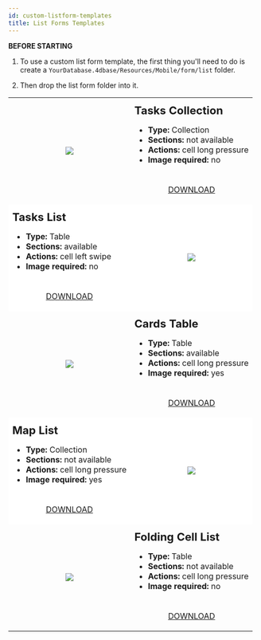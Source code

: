 ```yaml
---
id: custom-listform-templates
title: List Forms Templates
---
```

<div class = "tips"> 

**BEFORE STARTING**

1. To use a custom list form template, the first thing you'll need to do is create a `YourDatabase.4dbase/Resources/Mobile/form/list` folder.

2. Then drop the list form folder into it.</div> 

<div style="height: auto;">
  <table>
    <col width="50%"> <col width="50%">
<tr>
  <td style="height: auto; vertical-align: middle;text-align: center; border-color: #FFFFFF">
  <img style="max-height: 750px" src="../assets/en/template-formatters/Listform-tasks-collection.gif"/>
  </td>
  <td style="height: auto; vertical-align: middle;border-color: #FFFFFF">
  <h1 style="margin-top: 10px; font-size:22px">Tasks Collection</h1>
  <ul style="font-size:16px">
  <li><strong>Type:</strong> Collection</li>
  <li><strong>Sections:</strong> not available</li>
  <li><strong>Actions:</strong> cell long pressure</li>
  <li><strong>Image required:</strong> no</li></ul>
  <div style="text-align: center; margin-top: 40px;">

<p><a class="button" style="width: 50%" href="../assets/en/template-formatters/ListformTasksCollection.zip">DOWNLOAD</a></p>

</div>
  </td>
  </tr>
<tr>
  <td style="height: auto; vertical-align: middle;border-color: #FFFFFF;background-color: #FFFFFF">
  <h1 style="margin-top: 10px; font-size:22px">Tasks List</h1>
  <ul style="font-size:16px">
  <li><strong>Type:</strong> Table</li>
  <li><strong>Sections:</strong> available</li>
  <li><strong>Actions:</strong> cell left swipe</li>
  <li><strong>Image required:</strong> no</li></ul>
  <div style="text-align: center; margin-top: 40px;">

<p><a class="button" style="width: 50%" href="../assets/en/template-formatters/ListformTasksList.zip">DOWNLOAD</a></p>

</div>
  </td>
  <td style="height: auto; vertical-align: middle;text-align: center; border-color: #FFFFFF;background-color: #FFFFFF">
  <img style="max-height: 750px" src="../assets/en/template-formatters/Listform-tasks-table.gif"/>
  </td>
  </tr>
<tr>
  <td style="height: auto; vertical-align: middle;text-align: center; border-color: #FFFFFF">
  <img style="max-height: 750px" src="../assets/en/template-formatters/Listform-cards-table.gif"/>
  </td>
  <td style="height: auto; vertical-align: middle;border-color: #FFFFFF">
  <h1 style="margin-top: 10px; font-size:22px">Cards Table</h1>
  <ul style="font-size:16px">
  <li><strong>Type:</strong> Table</li>
  <li><strong>Sections:</strong> available</li>
  <li><strong>Actions:</strong> cell long pressure</li>
  <li><strong>Image required:</strong> yes</li></ul>
  <div style="text-align: center; margin-top: 40px;">

<p><a class="button" style="width: 50%" href="../assets/en/template-formatters/ListformCardsTable.zip">DOWNLOAD</a></p>

</div>
  </td>
  </tr>
<tr>
  <td style="height: auto; vertical-align: middle;border-color: #FFFFFF;background-color: #FFFFFF">
  <h1 style="margin-top: 10px; font-size:22px">Map List</h1>
  <ul style="font-size:16px">
  <li><strong>Type:</strong> Collection</li>
  <li><strong>Sections:</strong> not available</li>
  <li><strong>Actions:</strong> cell long pressure</li>
  <li><strong>Image required:</strong> yes</li></ul>
  <div style="text-align: center; margin-top: 40px;">

<p><a class="button" style="width: 50%" href="../assets/en/template-formatters/ListformMapList.zip">DOWNLOAD</a></p>

</div>
  </td>
  <td style="height: auto; vertical-align: middle;text-align: center; border-color: #FFFFFF;background-color: #FFFFFF">
  <img style="max-height: 750px" src="../assets/en/template-formatters/Listform-Map.gif"/>
  </td>
  </tr>
<tr>
  <td style="height: auto; vertical-align: middle;text-align: center; border-color: #FFFFFF">
  <img style="max-height: 750px" src="../assets/en/template-formatters/Listform-FoldingCell.gif"/>
  </td>
  <td style="height: auto; vertical-align: middle;border-color: #FFFFFF">
  <h1 style="margin-top: 10px; font-size:22px">Folding Cell List</h1>
  <ul style="font-size:16px">
  <li><strong>Type:</strong> Table</li>
  <li><strong>Sections:</strong> not available</li>
  <li><strong>Actions:</strong> cell long pressure</li>
  <li><strong>Image required:</strong> no</li></ul>
  <div style="text-align: center; margin-top: 40px;">

<p><a class="button" style="width: 50%" href="../assets/en/template-formatters/ListformFoldingCellList.zip">DOWNLOAD</a></p>

</div>
  </td>
  </tr>
  </table>
</div>